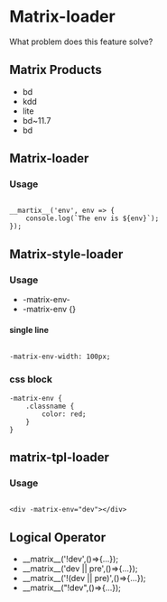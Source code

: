 
# Matrix-loader

What problem does this feature solve?

## Matrix Products

- bd
- kdd
- lite
- bd~11.7
- bd

## Matrix-loader


### Usage

```

__martix__('env', env => {
    console.log(`The env is ${env}`);
});

```

## Matrix-style-loader


### Usage
- -matrix-env-
- -matrix-env {}

#### single line

```

-matrix-env-width: 100px;

```

### css block

```
-matrix-env {
    .classname {
        color: red;
    }
}

```


## matrix-tpl-loader

### Usage

```

<div -matrix-env="dev"></div>
```



## Logical Operator

 - \_\_matrix\_\_('!dev',()=>{...});
 - \_\_matrix\_\_('dev || pre',()=>{...});
 - \_\_matrix\_\_('!(dev || pre)',()=>{...});  
 - \_\_matrix\_\_("!dev",()=>{...});
